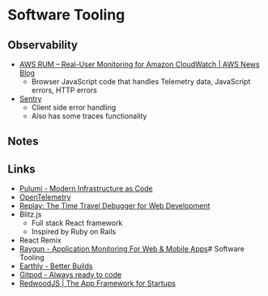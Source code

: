 # Software Tooling

## Observability

- [AWS RUM – Real-User Monitoring for Amazon CloudWatch | AWS News Blog](https://aws.amazon.com/blogs/aws/cloudwatch-rum/)
  - Browser JavaScript code that handles Telemetry data, JavaScript errors, HTTP errors
- [Sentry](https://sentry.io/welcome/)
  - Client side error handling
  - Also has some traces functionality

## Notes

## Links

- [Pulumi - Modern Infrastructure as Code](https://www.pulumi.com/)
- [OpenTelemetry](https://opentelemetry.io/)
- [Replay: The Time Travel Debugger for Web Development](https://www.replay.io/)
- Blitz.js
  - Full stack React framework
  - Inspired by Ruby on Rails
- React Remix
- [Raygun - Application Monitoring For Web & Mobile Apps](https://raygun.com/?utm_medium=sponsorship&utm_source=bytes&utm_campaign=ui-dev&utm_content=homepage&ck_subscriber_id=1388749535)# Software Tooling
- [Earthly - Better Builds](https://earthly.dev/)
- [Gitpod - Always ready to code](https://www.gitpod.io/)
- [RedwoodJS | The App Framework for Startups](https://redwoodjs.com/)
